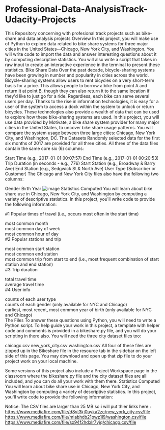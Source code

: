 # Professional-Data-AnalysisTrack-Udacity-Projects
This Repository concerning with profesional track projects such as bike-share and data analysis projects
Overview
In this project, you will make use of Python to explore data related to bike share systems for three major cities in the United States—Chicago, New York City, and Washington. You will write code to import the data and answer interesting questions about it by computing descriptive statistics. You will also write a script that takes in raw input to create an interactive experience in the terminal to present these statistics.
Bike Share Data Over the past decade, bicycle-sharing systems have been growing in number and popularity in cities across the world. Bicycle-sharing systems allow users to rent bicycles on a very short-term basis for a price. This allows people to borrow a bike from point A and return it at point B, though they can also return it to the same location if they'd like to just go for a ride. Regardless, each bike can serve several users per day.
Thanks to the rise in information technologies, it is easy for a user of the system to access a dock within the system to unlock or return bicycles. These technologies also provide a wealth of data that can be used to explore how these bike-sharing systems are used.
In this project, you will use data provided by Motivate, a bike share system provider for many major cities in the United States, to uncover bike share usage patterns. You will compare the system usage between three large cities: Chicago, New York City, and Washington, DC.
The Datasets
Randomly selected data for the first six months of 2017 are provided for all three cities. All three of the data files contain the same core six (6) columns:

Start Time (e.g., 2017-01-01 00:07:57)
End Time (e.g., 2017-01-01 00:20:53)
Trip Duration (in seconds - e.g., 776)
Start Station (e.g., Broadway & Barry Ave)
End Station (e.g., Sedgwick St & North Ave)
User Type (Subscriber or Customer)
The Chicago and New York City files also have the following two columns:

Gender
Birth Year
![image](https://user-images.githubusercontent.com/19311822/133002617-ed625404-52b9-4905-a305-567d3478c948.png)
Statistics Computed
You will learn about bike share use in Chicago, New York City, and Washington by computing a variety of descriptive statistics. In this project, you'll write code to provide the following information:

#1 Popular times of travel (i.e., occurs most often in the start time)

most common month<br>
most common day of week<br>
most common hour of day <br>
#2 Popular stations and trip

most common start station<br>
most common end station<br>
most common trip from start to end (i.e., most frequent combination of start station and end station)<br>
#3 Trip duration<br>

total travel time<br>
average travel time<br>
#4 User info

counts of each user type<br>
counts of each gender (only available for NYC and Chicago)<br>
earliest, most recent, most common year of birth (only available for NYC and Chicago)<br>
The Files
To answer these questions using Python, you will need to write a Python script. To help guide your work in this project, a template with helper code and comments is provided in a bikeshare.py file, and you will do your scripting in there also. You will need the three city dataset files too:

chicago.csv
new_york_city.csv
washington.csv
All four of these files are zipped up in the Bikeshare file in the resource tab in the sidebar on the left side of this page. You may download and open up that zip file to do your project work on your local machine.

Some versions of this project also include a Project Workspace page in the classroom where the bikeshare.py file and the city dataset files are all included, and you can do all your work with them there.
Statistics Computed
You will learn about bike share use in Chicago, New York City, and Washington by computing a variety of descriptive statistics. In this project, you'll write code to provide the following information:

Notice: The CSV files are larger than 25 MB so i will put thier links here : 
 https://www.mediafire.com/file/d8vt3kj0uyka2zc/new_york_city.csv/file
 https://www.mediafire.com/file/miabhdb21pwz1l9/washington.csv/file
 https://www.mediafire.com/file/sx94f2hdxlr7vjq/chicago.csv/file

